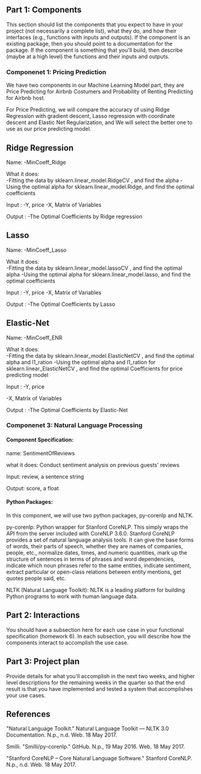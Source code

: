 ## Part 1: Components
This section should list the components that you expect to have in your project (not necessarily a complete list), what they do, and how their interfaces (e.g., functions with inputs and outputs). If the component is an existing package, then you should point to a documentation for the package. If the component is something that you'll build, then describe (maybe at a high level) the functions and their inputs and outputs.


### Componenet 1: Pricing Prediction
We have two components in our Machine Learning Model part, they are Price Predicting for Airbnb Costumers and Probability of Renting Predicting for Airbnb host. 

For Price Predicting, we will compare the accuracy of using Ridge Regression with gradient descent, Lasso regression with coordinate descent and Elastic Net Regularization, and We will select the better one to use as our price predicting model. 

## Ridge Regression 
Name: 
-MinCoeff_Ridge

What it does:  
-Fitting the data by sklearn.linear_model.RidgeCV , and find the alpha 
-Using the optimal alpha for sklearn.linear_model.Ridge, and find the optimal coefficients 

Input :
-Y, price 
-X, Matrix of Variables

Output : 
-The Optimal Coefficients by Ridge regression 

## Lasso 
Name: 
-MinCoeff_Lasso

What it does:  
-Fitting the data by sklearn.linear_model.lassoCV , and find the optimal alpha 
-Using the optimal alpha for sklearn.linear_model.lasso, and find the optimal coefficients 

Input :
-Y, price 
-X, Matrix of Variables

Output : 
-The Optimal Coefficients by Lasso 

## Elastic-Net 
Name: 
-MinCoeff_ENR

What it does:  
-Fitting the data by sklearn.linear_model.ElasticNetCV , and find the optimal alpha and l1_ration 
-Using the optimal alpha and l1_ration for sklearn.linear_ElasticNetCV , and find the optimal Coefficients for price predicting model 

Input :
-Y, price 

-X, Matrix of Variables

Output : 
-The Optimal Coefficients by Elastic-Net



### Componenet 3: Natural Language Processing

#### Component Specification:

name: SentimentOfReviews

what it does: Conduct sentiment analysis on previous guests' reviews

Input: review, a sentence string

Output: score, a float

#### Python Packages:

In this component, we will use two python packages, py-corenlp and NLTK.

py-corenlp: Python wrapper for Stanford CoreNLP. This simply wraps the API from the server included with CoreNLP 3.6.0. Stanford CoreNLP provides a set of natural language analysis tools. It can give the base forms of words, their parts of speech, whether they are names of companies, people, etc., normalize dates, times, and numeric quantities, mark up the structure of sentences in terms of phrases and word dependencies, indicate which noun phrases refer to the same entities, indicate sentiment, extract particular or open-class relations between entity mentions, get quotes people said, etc.

NLTK (Natural Language Toolkit): NLTK is a leading platform for building Python programs to work with human language data.





## Part 2: Interactions
You should have a subsection here for each use case in your functional specification (homework 6). In each subsection, you will describe how the components interact to accomplish the use case.






## Part 3: Project plan
Provide details for what you'll accomplish in the next two weeks, and higher level descriptions for the remaining weeks in the quarter so that the end result is that you have implemented and tested a system that accomplishes your use cases.


## References
"Natural Language Toolkit." Natural Language Toolkit — NLTK 3.0 Documentation. N.p., n.d. Web. 18 May 2017.

Smilli. "Smilli/py-corenlp." GitHub. N.p., 19 May 2016. Web. 18 May 2017.

"Stanford CoreNLP – Core Natural Language Software." Stanford CoreNLP. N.p., n.d. Web. 18 May 2017.
